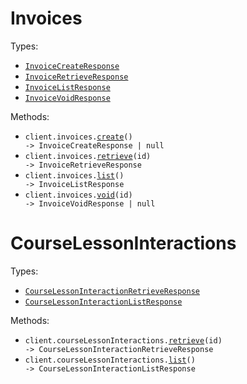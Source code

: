# Invoices

Types:

- <code><a href="./src/resources/invoices.ts">InvoiceCreateResponse</a></code>
- <code><a href="./src/resources/invoices.ts">InvoiceRetrieveResponse</a></code>
- <code><a href="./src/resources/invoices.ts">InvoiceListResponse</a></code>
- <code><a href="./src/resources/invoices.ts">InvoiceVoidResponse</a></code>

Methods:

- <code title="post /invoices">client.invoices.<a href="./src/resources/invoices.ts">create</a>() -> InvoiceCreateResponse | null</code>
- <code title="get /invoices/{:id}">client.invoices.<a href="./src/resources/invoices.ts">retrieve</a>(id) -> InvoiceRetrieveResponse</code>
- <code title="get /invoices">client.invoices.<a href="./src/resources/invoices.ts">list</a>() -> InvoiceListResponse</code>
- <code title="post /invoices/{:id}/void">client.invoices.<a href="./src/resources/invoices.ts">void</a>(id) -> InvoiceVoidResponse | null</code>

# CourseLessonInteractions

Types:

- <code><a href="./src/resources/course-lesson-interactions.ts">CourseLessonInteractionRetrieveResponse</a></code>
- <code><a href="./src/resources/course-lesson-interactions.ts">CourseLessonInteractionListResponse</a></code>

Methods:

- <code title="get /course_lesson_interactions/{:id}">client.courseLessonInteractions.<a href="./src/resources/course-lesson-interactions.ts">retrieve</a>(id) -> CourseLessonInteractionRetrieveResponse</code>
- <code title="get /course_lesson_interactions">client.courseLessonInteractions.<a href="./src/resources/course-lesson-interactions.ts">list</a>() -> CourseLessonInteractionListResponse</code>
